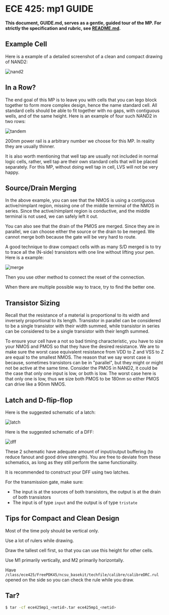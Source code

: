 # ECE 425: mp1 GUIDE

**This document, GUIDE.md, serves as a gentle, guided tour of the MP. For strictly the specification and rubric, see [README.md](./README.md).**

## Example Cell

Here is a example of a detailed screenshot of a clean and compact drawing of NAND2:

![nand2](./docs/images/nand2.png)

## In a Row?

The end goal of this MP is to leave you with cells that you can lego block together to form more complex design,
hence the name standard cell. All standard cells should be able to fit together with no gaps,
with contiguous wells, and of the same height. Here is an example of four such NAND2 in two rows:

![tandem](./docs/images/tandem.png)

200nm power rail is a arbitrary number we choose for this MP. In reality they are usually thinner.

It is also worth mentioning that well tap are usually not included in normal logic cells,
rather, well tap are their own standard cells that will be placed separately.
For this MP, without doing well tap in cell, LVS will not be very happy.

## Source/Drain Merging

In the above example, you can see that the NMOS is using a contiguous active/nimplant region,
missing one of the middle terminal of the NMOS in series. Since the active/nimplant region is conductive,
and the middle terminal is not used, we can safely left it out.

You can also see that the drain of the PMOS are merged. Since they are in parallel,
we can choose either the source or the drain to be merged.
We cannot merge both because the gate will be very hard to route.

A good technique to draw compact cells with as many S/D merged is to try to trace all the (N-side)
transistors with one line without lifting your pen. Here is a example:

![merge](./docs/images/merge.png)

Then you use other method to connect the reset of the connection.

When there are multiple possible way to trace, try to find the better one.

## Transistor Sizing

Recall that the resistance of a material is proportional to its width and inversely proportional to its length.
Transistor in parallel can be considered to be a single transistor with their width summed,
while transistor in series can be considered to be a single transistor with their length summed.

To ensure your cell have a not so bad timing characteristic,
you have to size your NMOS and PMOS so that they have the desired resistance.
We are to make sure the worst case equivalent resistance from VDD to Z and VSS to Z are equal to the smallest NMOS.
The reason that we say worst case is because, sometimes transistors can be in "parallel",
but they might or might not be active at the same time. Consider the PMOS in NAND2,
it could be the case that only one input is low, or both is low.
The worst case here is that only one is low, thus we size both PMOS to be 180nm
so either PMOS can drive like a 90nm NMOS.

## Latch and D-flip-flop

Here is the suggested schematic of a latch:

![latch](./docs/images/latch.svg)

Here is the suggested schematic of a DFF:

![dff](./docs/images/dff.svg)

These 2 schematic have adequate amount of input/output buffering (to reduce fanout and good drive strength).
You are free to deviate from these schematics, as long as they still perform the same functionality.

It is recommended to construct your DFF using two latches.

For the transmission gate, make sure:
- The input is at the sources of both transistors, the output is at the drain of both transistors
- The input is of type `input` and the output is of type `tristate`

## Tips for Compact and Clean Design

Most of the time poly should be vertical only.

Use a lot of rulers while drawing.

Draw the tallest cell first, so that you can use this height for other cells.

Use M1 primarily vertically, and M2 primarily horizontally.

Have `/class/ece425/FreePDK45/ncsu_basekit/techfile/calibre/calibreDRC.rul`
opened on the side so you can check the rule while you draw.


## Tar?
```bash
$ tar -cf ece425mp1_<netid>.tar ece425mp1_<netid>
```
